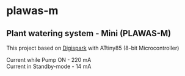 # plawas-m

## Plant watering system - Mini (PLAWAS-M)

This project based on [Digispark](http://digistump.com/wiki/digispark) with ATtiny85 (8-bit Microcontroller)


Current while Pump ON - 220 mA  
Current in Standby-mode - 14 mA
